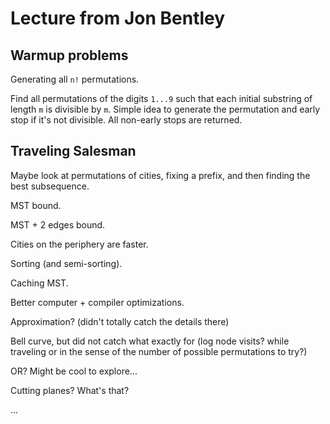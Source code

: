 # Lecture from Jon Bentley
## Warmup problems
Generating all `n!` permutations.

Find all permutations of the digits `1...9` such that each initial substring of length `m` is divisible by `m`. Simple idea to generate the permutation and early stop if it's not divisible. All non-early stops are returned.

## Traveling Salesman
Maybe look at permutations of cities, fixing a prefix, and then finding the best subsequence.

MST bound.

MST + 2 edges bound.

Cities on the periphery are faster.

Sorting (and semi-sorting).

Caching MST.

Better computer + compiler optimizations.

Approximation? (didn't totally catch the details there)

Bell curve, but did not catch what exactly for (log node visits? while traveling or in the sense of the number of possible permutations to try?)

OR? Might be cool to explore...

Cutting planes? What's that?

...